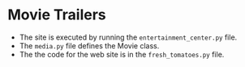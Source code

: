 # Movie Trailers

- The site is executed by running the `entertainment_center.py` file.
- The `media.py` file defines the Movie class.
- The the code for the web site is in the `fresh_tomatoes.py` file.